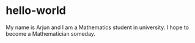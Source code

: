 # hello-world
My name is Arjun and I am a Mathematics student in university. I hope to become a Mathematician someday. 
